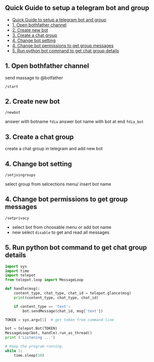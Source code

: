 ## Quick Guide to setup a telegram bot and group 

- [Quick Guide to setup a telegram bot and group](#quick-guide-to-setup-a-telegram-bot-and-group)
- [1. Open bothfather channel](#1-open-bothfather-channel)
- [2. Create new bot](#2-create-new-bot)
- [3. Create a chat group](#3-create-a-chat-group)
- [4. Change bot setting](#4-change-bot-setting)
- [4. Change bot permissions to get group messages](#4-change-bot-permissions-to-get-group-messages)
- [5. Run python bot command to get chat group details](#5-run-python-bot-command-to-get-chat-group-details)

## 1. Open bothfather channel
send massage to @botfather
```
/start
```

## 2. Create new bot
```
/newbot
```
answer with botname
`fdia`
answer bot name with bot at end
`fdia_bot`

## 3. Create a chat group

 create a chat group in telegram and add new bot

 ## 4. Change bot setting

 ```
 /setjoingroups
 ```
 select group from selcections menu/ insert bot name

 ## 4. Change bot permissions to get group messages

```
/setprivacy
```
* select bot from choosable menu or add bot name
* new select `disable` to get and read all messages

## 5. Run python bot command to get chat group details

```python
import sys
import time
import telepot
from telepot.loop import MessageLoop

def handle(msg):
    content_type, chat_type, chat_id = telepot.glance(msg)
    print(content_type, chat_type, chat_id)

    if content_type == 'text':
        bot.sendMessage(chat_id, msg['text'])

TOKEN = sys.argv[1]  # get token from command-line

bot = telepot.Bot(TOKEN)
MessageLoop(bot, handle).run_as_thread()
print ('Listening ...')

# Keep the program running.
while 1:
    time.sleep(10)
```

